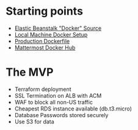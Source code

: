 
# Starting points

- [Elastic Beanstalk "Docker" Source](https://raw.githubusercontent.com/mattermost/mattermost-docker/master/contrib/aws/Dockerrun.aws.json)
- [Local Machine Docker Setup](https://docs.mattermost.com/install/docker-local-machine.html)
- [Production Dockerfile](https://github.com/mattermost/mattermost-docker)
- [Mattermost Docker Hub](https://hub.docker.com/u/mattermost)

# The MVP
- Terraform deployment
- SSL Termination on ALB with ACM 
- WAF to block all non-US traffic
- Cheapest RDS instance available (db.t3.micro)
- Database Passwords stored securely
- Use S3 for data

